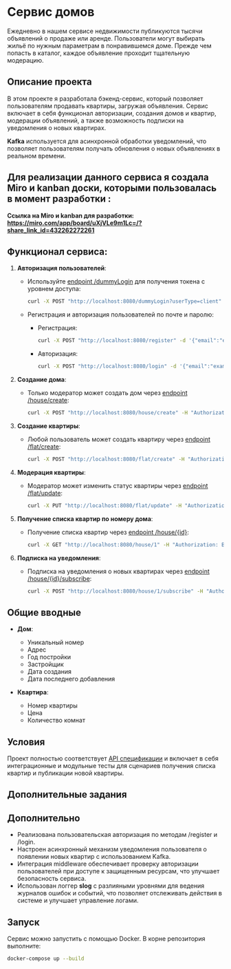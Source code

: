 # Сервис домов

Ежедневно в нашем сервисе недвижимости публикуются тысячи объявлений о продаже или аренде. 
Пользователи могут выбирать жильё по нужным параметрам в понравившемся доме. 
Прежде чем попасть в каталог, каждое объявление проходит тщательную модерацию.

## Описание проекта

В этом проекте я разработала бэкенд-сервис, который позволяет пользователям продавать квартиры, загружая объявления.
Сервис включает в себя функционал авторизации, создания домов и квартир, модерации объявлений,
а также возможность подписки на уведомления о новых квартирах.

**Kafka** используется для асинхронной обработки уведомлений, что позволяет пользователям получать обновления о новых объявлениях в реальном времени.

## Для реализации данного сервиса я создала Miro и kanban доски, которыми пользовалась в момент разработки :
**Ссылка на Miro и kanban для разработки: https://miro.com/app/board/uXjVLe9m1Lc=/?share_link_id=432262272261**

## Функционал сервиса:

1. **Авторизация пользователей**:
	- Используйте [endpoint /dummyLogin](https://github.com/katherinevse/home-listing-service/blob/main/api.yaml#L10) для получения токена с уровнем доступа:
	  ```bash
      curl -X POST "http://localhost:8080/dummyLogin?userType=client"
      ```

	- Регистрация и авторизация пользователей по почте и паролю:
		- Регистрация:
		  ```bash
          curl -X POST "http://localhost:8080/register" -d '{"email":"example@mail.com", "password":"yourpassword", "userType":"client"}'
          ```
		- Авторизация:
		  ```bash
          curl -X POST "http://localhost:8080/login" -d '{"email":"example@mail.com", "password":"yourpassword"}'
          ```

2. **Создание дома**:
	- Только модератор может создать дом через [endpoint /house/create](https://github.com/katherinevse/home-listing-service/blob/main/api.yaml#L20):
	  ```bash
      curl -X POST "http://localhost:8080/house/create" -H "Authorization: Bearer <your_token>" -d '{"address":"123 Main St", "yearBuilt":2000}'
      ```

3. **Создание квартиры**:
	- Любой пользователь может создать квартиру через [endpoint /flat/create](https://github.com/katherinevse/home-listing-service/blob/main/api.yaml#L30):
	  ```bash
      curl -X POST "http://localhost:8080/flat/create" -H "Authorization: Bearer <your_token>" -d '{"houseID":1, "flatNumber":101, "price":50000, "rooms":2}'
      ```

4. **Модерация квартиры**:
	- Модератор может изменить статус квартиры через [endpoint /flat/update](https://github.com/katherinevse/home-listing-service/blob/main/api.yaml#L40):
	  ```bash
      curl -X PUT "http://localhost:8080/flat/update" -H "Authorization: Bearer <moderator_token>" -d '{"flatID":1, "status":"approved"}'
      ```

5. **Получение списка квартир по номеру дома**:
	- Получение списка квартир через [endpoint /house/{id}](https://github.com/katherinevse/home-listing-service/blob/main/api.yaml#L50):
	  ```bash
      curl -X GET "http://localhost:8080/house/1" -H "Authorization: Bearer <your_token>"
      ```

6. **Подписка на уведомления**:
	- Подписка на уведомления о новых квартирах через [endpoint /house/{id}/subscribe](https://github.com/katherinevse/home-listing-service/blob/main/api.yaml#L60):
	  ```bash
      curl -X POST "http://localhost:8080/house/1/subscribe" -H "Authorization: Bearer <your_token>"
      ```

## Общие вводные

- **Дом**:
	- Уникальный номер
	- Адрес
	- Год постройки
	- Застройщик
	- Дата создания
	- Дата последнего добавления

- **Квартира**:
	- Номер квартиры
	- Цена
	- Количество комнат

## Условия

Проект полностью соответствует [API спецификации](https://github.com/katherinevse/home-listing-service/blob/main/api.yaml) и включает в себя интеграционные и модульные тесты для сценариев получения списка квартир и публикации новой квартиры.

## Дополнительные задания


## Дополнительно

- Реализована пользовательская авторизация по методам /register и /login.
- Настроен асинхронный механизм уведомления пользователя о появлении новых квартир с использованием Kafka. 
- Интеграция middleware обеспечивает проверку авторизации пользователей при доступе к защищенным ресурсам, что улучшает безопасность сервиса.
- Использован логгер  **slog** с разлияными уровнями для ведения журналов ошибок и событий, что позволяет отслеживать действия в системе и улучшает управление логами.

[//]: # (- Настроены CI и кодогенерация DTO endpoint'ов по openapi схеме.)


## Запуск
Сервис можно запустить с помощью Docker. В корне репозитория выполните:
```bash
docker-compose up --build
